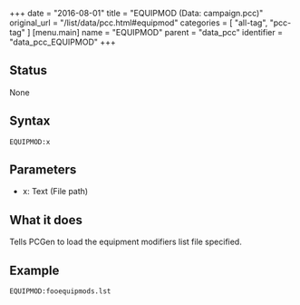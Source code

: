 +++
date = "2016-08-01"
title = "EQUIPMOD (Data: campaign.pcc)"
original_url = "/list/data/pcc.html#equipmod"
categories = [ "all-tag", "pcc-tag" ]
[menu.main]
    name = "EQUIPMOD"
    parent = "data_pcc"
    identifier = "data_pcc_EQUIPMOD"
+++

## Status

None

## Syntax

`EQUIPMOD:x`

## Parameters

-   x: Text (File path)



What it does
------------

Tells PCGen to load the equipment modifiers list file specified.

Example
-------

`EQUIPMOD:fooequipmods.lst`

